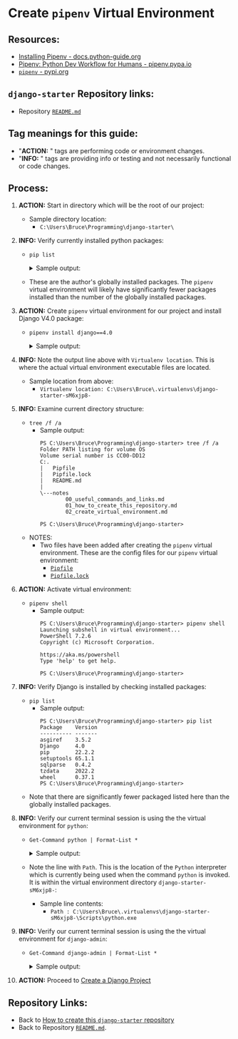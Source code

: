 # Create `pipenv` Virtual Environment

## Resources:
* [Installing Pipenv - docs.python-guide.org](https://docs.python-guide.org/dev/virtualenvs/#installing-pipenv)
* [Pipenv: Python Dev Workflow for Humans - pipenv.pypa.io](https://pipenv.pypa.io/en/latest/)
* [`pipenv` - pypi.org](https://pypi.org/project/pipenv/)


## `django-starter` Repository links:
* Repository [`README.md`](../README.md)


## Tag meanings for this guide:
* "**ACTION:** " tags are performing code or environment changes.
* "**INFO:** " tags are providing info or testing and not necessarily functional or code changes.


## Process:

1. **ACTION:** Start in directory which will be the root of our project:
    * Sample directory location:
        * `C:\Users\Bruce\Programming\django-starter\`

1. **INFO:** Verify currently installed python packages:
    * `pip list`
        <details>
        <summary>Sample output:</summary>

            PS C:\Users\Bruce\Programming\django-starter> pip list
            Package             Version
            ------------------- -----------
            asgiref             3.5.2
            attrs               22.1.0
            certifi             2022.5.18.1
            charset-normalizer  2.0.12
            click               8.1.3
            colorama            0.4.5
            distlib             0.3.4
            Django              4.0
            djangorestframework 3.13.1
            docutils            0.19
            filelock            3.7.1
            Flask               2.2.2
            idna                3.3
            iniconfig           1.1.1
            itsdangerous        2.1.2
            Jinja2              3.1.2
            MarkupSafe          2.1.1
            packaging           21.3
            pip                 22.2.2
            pipenv              2022.8.24
            platformdirs        2.5.2
            pluggy              1.0.0
            py                  1.11.0
            pyparsing           3.0.9
            pytest              7.1.3
            pytz                2022.2.1
            requests            2.28.0
            setuptools          63.2.0
            six                 1.16.0
            sqlparse            0.4.2
            tomli               2.0.1
            tzdata              2022.2
            urllib3             1.26.9
            virtualenv          20.14.1
            virtualenv-clone    0.5.7
            Werkzeug            2.2.2
            PS C:\Users\Bruce\Programming\django-starter>
        </details>
    * These are the author's globally installed packages. The `pipenv` virtual environment will likely have significantly fewer packages installed than the number of the globally installed packages.

1. **ACTION:** Create `pipenv` virtual environment for our project and install Django V4.0 package:
    * `pipenv install django==4.0`
        <details>
        <summary>Sample output:</summary>

            PS C:\Users\Bruce\Programming\django-starter> pipenv install django==4.0
            Creating a virtualenv for this project...
            Pipfile: C:\Users\Bruce\Programming\django-starter\Pipfile
            Using C:/Users/Bruce/AppData/Local/Programs/Python/Python310/python.exe (3.10.6) to create virtualenv...
            [  ==] Creating virtual environment...created virtual environment CPython3.10.6.final.0-64 in 3022ms
              creator CPython3Windows(dest=C:\Users\Bruce\.virtualenvs\django-starter-sM6xjp8-, clear=False, no_vcs_ignore=False, global=False)
              seeder FromAppData(download=False, pip=bundle, setuptools=bundle, wheel=bundle, via=copy, app_data_dir=C:\Users\Bruce\AppData\Local\pypa\virtualenv)
                added seed packages: pip==22.2.2, setuptools==65.1.1, wheel==0.37.1
              activators BashActivator,BatchActivator,FishActivator,NushellActivator,PowerShellActivator,PythonActivator

            Successfully created virtual environment!
            Virtualenv location: C:\Users\Bruce\.virtualenvs\django-starter-sM6xjp8-
            Creating a Pipfile for this project...
            Installing django==4.0...
            Adding django to Pipfile's [packages]...
            Installation Succeeded
            Pipfile.lock not found, creating...
            Locking [dev-packages] dependencies...
            Locking [packages] dependencies...
                       Building requirements...
            Resolving dependencies...
            Success!
            Updated Pipfile.lock (036cf0)!
            Installing dependencies from Pipfile.lock (036cf0)...
              ================================ 0/0 - 00:00:00
            To activate this project's virtualenv, run pipenv shell.
            Alternatively, run a command inside the virtualenv with pipenv run.
            PS C:\Users\Bruce\Programming\django-starter>
        </details>

1. **INFO:** Note the output line above with `Virtualenv location`. This is where the actual virtual environment executable files are located.
    * Sample location from above:
        * `Virtualenv location: C:\Users\Bruce\.virtualenvs\django-starter-sM6xjp8-`
    
1. **INFO:** Examine current directory structure:
    * `tree /f /a`
        * Sample output:
            ```
            PS C:\Users\Bruce\Programming\django-starter> tree /f /a
            Folder PATH listing for volume OS
            Volume serial number is CC00-DD12
            C:.
            |   Pipfile
            |   Pipfile.lock
            |   README.md
            |
            \---notes
                    00_useful_commands_and_links.md
                    01_how_to_create_this_repository.md
                    02_create_virtual_environment.md

            PS C:\Users\Bruce\Programming\django-starter>
            ```
    * NOTES:
        * Two files have been added after creating the `pipenv` virtual environment. These are the config files for our `pipenv` virtual environment:
            * [`Pipfile`](../Pipfile)
            * [`Pipfile.lock`](../Pipfile.lock)

1. **ACTION:** Activate virtual environment:
    * `pipenv shell`
        * Sample output:
            ```
            PS C:\Users\Bruce\Programming\django-starter> pipenv shell
            Launching subshell in virtual environment...
            PowerShell 7.2.6
            Copyright (c) Microsoft Corporation.
            
            https://aka.ms/powershell
            Type 'help' to get help.
            
            PS C:\Users\Bruce\Programming\django-starter>
            ```

1. **INFO:** Verify Django is installed by checking installed packages:
    * `pip list`
        * Sample output:
            ```
            PS C:\Users\Bruce\Programming\django-starter> pip list
            Package    Version
            ---------- -------
            asgiref    3.5.2
            Django     4.0
            pip        22.2.2
            setuptools 65.1.1
            sqlparse   0.4.2
            tzdata     2022.2
            wheel      0.37.1
            PS C:\Users\Bruce\Programming\django-starter>
            ```
    * Note that there are significantly fewer packaged listed here than the globally installed packages.

1. **INFO:** Verify our current terminal session is using the the virtual environment for `python`:
    * `Get-Command python | Format-List *`
        <details>
        <summary>Sample output:</summary>

            PS C:\Users\Bruce\Programming\django-starter> Get-Command python | Format-List *

            HelpUri            :
            FileVersionInfo    : File:             C:\Users\Bruce\.virtualenvs\django-starter-sM6xjp8-\Scripts\python.exe
                                    InternalName:     Python Launcher
                                    OriginalFilename: py.exe
                                    FileVersion:      3.10.6
                                    FileDescription:  Python
                                    Product:          Python
                                    ProductVersion:   3.10.6
                                    Debug:            False
                                    Patched:          False
                                    PreRelease:       False
                                    PrivateBuild:     False
                                    SpecialBuild:     False
                                    Language:         Language Neutral

            Path               : C:\Users\Bruce\.virtualenvs\django-starter-sM6xjp8-\Scripts\python.exe
            Extension          : .exe
            Definition         : C:\Users\Bruce\.virtualenvs\django-starter-sM6xjp8-\Scripts\python.exe
            Source             : C:\Users\Bruce\.virtualenvs\django-starter-sM6xjp8-\Scripts\python.exe
            Version            : 3.10.6150.1013
            Visibility         : Public
            OutputType         : {System.String}
            Name               : python.exe
            CommandType        : Application
            ModuleName         :
            Module             :
            RemotingCapability : PowerShell
            Parameters         :
            ParameterSets      :


            PS C:\Users\Bruce\Programming\django-starter>
        </details>
    * Note the line with `Path`. This is the location of the `Python` interpreter which is currently being used when the command `python` is invoked. It is within the virtual environment directory `django-starter-sM6xjp8-`:
        * Sample line contents:
            * `Path : C:\Users\Bruce\.virtualenvs\django-starter-sM6xjp8-\Scripts\python.exe`

1. **INFO:** Verify our current terminal session is using the the virtual environment for `django-admin`:
    * `Get-Command django-admin | Format-List *`
        <details>
        <summary>Sample output:</summary>

            PS C:\Users\Bruce\Programming\django-starter> Get-Command django-admin | Format-List *

            HelpUri            :
            FileVersionInfo    : File:             C:\Users\Bruce\.virtualenvs\django-starter-sM6xjp8-\Scripts\django-admin.exe
                                 InternalName:
                                 OriginalFilename:
                                 FileVersion:
                                 FileDescription:
                                 Product:
                                 ProductVersion:
                                 Debug:            False
                                 Patched:          False
                                 PreRelease:       False
                                 PrivateBuild:     False
                                 SpecialBuild:     False
                                 Language:

            Path               : C:\Users\Bruce\.virtualenvs\django-starter-sM6xjp8-\Scripts\django-admin.exe
            Extension          : .exe
            Definition         : C:\Users\Bruce\.virtualenvs\django-starter-sM6xjp8-\Scripts\django-admin.exe
            Source             : C:\Users\Bruce\.virtualenvs\django-starter-sM6xjp8-\Scripts\django-admin.exe
            Version            : 0.0.0.0
            Visibility         : Public
            OutputType         : {System.String}
            Name               : django-admin.exe
            CommandType        : Application
            ModuleName         :
            Module             :
            RemotingCapability : PowerShell
            Parameters         :
            ParameterSets      :


            PS C:\Users\Bruce\Programming\django-starter>
        </details>

1. **ACTION:** Proceed to [Create a Django Project](./03_create_django_project.md)


## Repository Links:
* Back to [How to create this `django-starter` repository](./01_how_to_create_this_repository.md)
* Back to Repository [`README.md`](../README.md).
